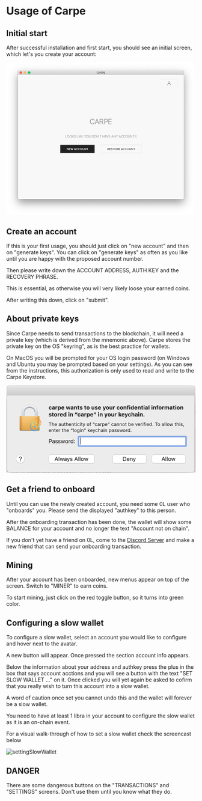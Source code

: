 # Usage of Carpe

## Initial start

After successful installation and first start, you should see an initial screen, which let's you create your account:

![screen01](./img/welcome-carpe.png)

## Create an account

If this is your first usage, you should just click on "new account" and then on "generate keys". You can click on "generate keys" as often as you like until you are happy with the proposed account number.

Then please write down the ACCOUNT ADDRESS, AUTH KEY and the RECOVERY PHRASE.

This is essential, as otherwise you will very likely loose your earned coins.

After writing this down, click on "submit".

## About private keys

Since Carpe needs to send transactions to the blockchain, it will need a private key (which is derived from the mnemonic above). Carpe stores the private key on the OS "keyring", as is the best practice for wallets.

On MacOS you will be prompted for your OS login password (on Windows and Ubuntu you may be prompted based on your settings). As you can see from the instructions, this authorization is only used to read and write to the Carpe Keystore.

![screen01](./img/keyring.png)

## Get a friend to onboard

Until you can use the newly created account, you need some 0L user who "onboards" you. Please send the displayed "authkey" to this person.

After the onboarding transaction has been done, the wallet will show some BALANCE for your account and no longer the text "Account not on chain".

If you don't yet have a friend on 0L, come to the [Discord Server](https://discord.gg/AzCp63pggW) and make a new friend that can send your onboarding transaction.

## Mining

After your account has been onboarded, new menus appear on top of the screen. Switch to "MINER" to earn coins.

To start mining, just click on the red toggle button, so it turns into green color.

## Configuring a slow wallet

To configure a slow wallet, select an account you would like to configure and hover next to the avatar.

A new button will appear. Once pressed the section account info appears.

Below the information about your address and authkey press the plus in the box that says account acctions and you will see a button with the text "SET SLOW WALLET ..." on it. 
Once clicked you will yet again be asked to cofirm that you really wish to turn this account into a slow wallet. 

A word of caution once set you cannot undo this and the wallet will forever be a slow wallet.

You need to have at least 1 libra in your account to configure the slow wallet as it is an on-chain event.

For a visual walk-through of how to set a slow wallet check the screencast below

![settingSlowWallet](https://github.com/Teisson/carpe/assets/97843018/143f3abd-4f32-4301-8762-0896b8bc882b)


## DANGER

There are some dangerous buttons on the "TRANSACTIONS" and "SETTINGS" screens. Don't use them until you know what they do.

